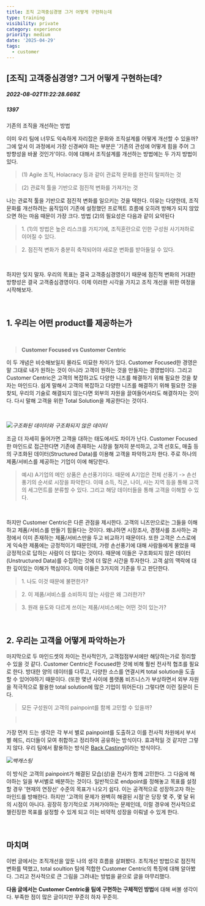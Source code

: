 ```yaml
---
title: 조직 고객중심경영 그거 어떻게 구현하는데
type: training
visibility: private
category: experience
priority: medium
date: '2025-04-29'
tags:
  - customer
---
```

## [조직] 고객중심경영? 그거 어떻게 구현하는데?
##### 2022-08-02T11:22:28.669Z
##### 1397

<p>기존의 조직을 개선하는 방법</p><p>이미 우리 팀에 너무도 익숙하게 자리잡은 문화와 조직설계를 어떻게 개선할 수 있을까? 그에 앞서 이 과정에서 가장 신경써야 하는 부분은 '기존의 관성에 어떻게 힘을 주어 그 방향성을 바꿀 것인가'이다. 이에 대해서 조직설계를 개선하는 방법에는 두 가지 방법이 있다.</p><blockquote><p>(1) Agile 조직, Holacracy 등과 같이 관료적 문화를 완전히 탈피하는 것</p></blockquote><blockquote><p>(2) 관료적 툴을 기반으로 점진적 변화를 가져가는 것</p></blockquote><p>나는&nbsp;관료적 툴을 기반으로 점진적 변화를 일으키는 것을 택한다. 이유는 다양한데, 조직문화를 개선하려는 움직임이 기존에 설정했던 프로젝트 흐름에 오히려 방해가 되지 않았으면 하는 마음 때문이 가장 크다. 방법 (2)의 필요성은 다음과 같이 요약된다</p><blockquote><p>1. (1)의 방법은 높은 리스크를 가지기에, 조직혼란으로 인한 구성원 사기저하로 이어질 수 있다.</p></blockquote><blockquote><p>2. 점진적 변화가 충분히 축적되어야 새로운 변화를 받아들일 수 있다.</p></blockquote><p><br></p><p>하지만 잊지 말자. 우리의 목표는 결국 고객중심경영이기 때문에 점진적 변화의 거대한 방향성은 결국 고객중심경영이다. 이제 이러한 시각을 가지고 조직 개선을 위한 여정을 시작해보자.</p><p><br></p><h2>1. 우리는 어떤 product를 제공하는가</h2><p><br></p><blockquote><p><strong>Customer Focused vs Customer Centric</strong></p></blockquote><p>이 두 개념은 비슷해보일지 몰라도 미묘한 차이가 있다. Customer Focused한 경영은 말 그대로&nbsp;내가 원하는 것이 아니라 고객이 원하는 것을 만들자는 경영법이다. 그리고 Customer Centric은&nbsp;고객의 복잡하고도 다양한 니즈를 해결하기 위해 필요한 것을 찾자는 마인드다. 쉽게 말해서 고객의 복잡하고 다양한 니즈를 해결하기 위해 필요한 것을 찾되, 우리의 기술로 해결되지 않는다면 외부의 자원을 끌여들어서라도 해결하자는 것이다. 다시 말해 고객을 위한 Total Solution을 제공한다는 것이다.</p><p><br></p><p><img src="https://img1.daumcdn.net/thumb/R1280x0/?fname=http%3A//t1.daumcdn.net/brunch/service/user/aVCo/image/SHAiGvfnr3IvjQ_Yfb7k05q5Z7g.png"><em>구조화된 데이터와 구조화되지 않은 데이터</em></p><p>조금 더 자세히 들어가면 고객을 대하는 태도에서도 차이가 난다. Customer Focused한 마인드로 접근한다면 기존에 존재하는 시장을 철저히 분석하고, 고객 선호도, 매출 등의&nbsp;구조화된 데이터(Structured Data)를 이용해 고객을 파악하고자 한다. 주로 하나의 제품/서비스를 제공하는 기업이 이에 해당한다.</p><blockquote><p>예시) A기업의 메인 상품은 손선풍기이다. 때문에 A기업은 전체 선풍기 -&gt; 손선풍기의 순서로 시장을 파악한다. 이때 소득, 직군, 나이, 사는 지역 등을 통해 고객의 세그먼트를 분류할 수 있다. 그리고 해당 데이터들을 통해 고객을 이해할 수 있다.</p></blockquote><p><br></p><p>하지만 Customer Centric은 다른 관점을 제시한다. 고객의 니즈만으로는 그들을 이해하고 제품/서비스를 만들기 힘들다는 것이다. 왜냐하면 시장조사, 경쟁사를 조사하는 과정에서 이미 존재하는 제품/서비스만을 두고 비교하기 때문이다. 또한 고객은 스스로에게 익숙한 제품에는 긍정적이기 때문인데, 가령 손선풍기에 대해 사람들에게 물었을 때 긍정적으로 답하는 사람이 더 많다는 것이다. 때문에 이들은&nbsp;구조화되지 않은 데이터(Unstructured Data)를 수집하는 것에 더 많은 시간을 투자한다. 고객 삶의 맥락에 대한 깊이있는 이해가 핵심이다. 이때 이들은 3가지의 기준을 두고 판단한다.</p><blockquote><p>1. 나도 이것 때문에 불편한가?</p></blockquote><blockquote><p>2. 이 제품/서비스를 소비하지 않는 사람은 왜 그러한가?</p></blockquote><blockquote><p>3. 원래 용도와 다르게 쓰이는 제품/서비스에는 어떤 것이 있는가?</p></blockquote><p><br></p><h2>2. 우리는 고객을 어떻게 파악하는가</h2><p>마지막으로 두 마인드셋의 차이는 전사적인가, 고객접점부서에만 해당하는가로 정리할 수 있을 것 같다. Customer Centric은 Focused한 것에 비해 훨씬 전사적 협조를 필요로 한다. 방대한 양의 데이터를 다루고, 다양한 소스를 연결시켜 total solution을 도출할 수 있어야하기 때문이다.&nbsp;(또한 몇년 사이에 플랫폼 비즈니스가 부상하면서 외부 자원을 적극적으로 활용한 total solution에 많은 기업이 뛰어든다)&nbsp;그렇다면 이런 질문이 든다.</p><blockquote><p>모든 구성원이 고객의 painpoint를 함께 고민할 수 있을까?</p></blockquote><blockquote><p><br></p></blockquote><p>가장&nbsp;먼저&nbsp;드는&nbsp;생각은&nbsp;각&nbsp;부서&nbsp;별로&nbsp;painpoint를&nbsp;도출하고&nbsp;이를&nbsp;전사적&nbsp;차원에서&nbsp;부서별&nbsp;헤드,&nbsp;리더들이&nbsp;모여&nbsp;취합하고&nbsp;정리하여&nbsp;공유하는&nbsp;방식이다.&nbsp;효과적일 것 같지만&nbsp;그렇지&nbsp;않다.&nbsp;우리&nbsp;팀에서&nbsp;활용하는&nbsp;방식은&nbsp;<a target="_blank" rel="noopener noreferrer nofollow" class="text-blue-500 hover:text-blue-300 no-underline text-blue-500 hover:text-blue-300 no-underline" href="https://www.youtube.com/watch?v=YCbXZH6Vn_0">Back Casting</a>이라는&nbsp;방식이다.</p><p><img src="https://img1.daumcdn.net/thumb/R1280x0/?fname=http%3A//t1.daumcdn.net/brunch/service/user/aVCo/image/a8r-lPsahaVc0-gtvZM8OpZ5yyU.png"><em>백캐스팅</em></p><p>이 방식은 고객의 painpoint가 해결된 모습(상)을 전사가 함께 고민한다. 그 다음에 해야하는 일을 부서별로 배분하는 것이다. 일반적으로 endpoint를 정해놓고 목표를 설정할 경우 '현재의 연장선' 수준의 목표가 나오기 쉽다. 이는 공격적으로 성장하고자 하는 마인드를 방해한다. 하지만 '고객의 문제가 완벽히 해결된 시점'은 당장 몇 주, 몇 달 뒤의 시점이 아니다. 굉장히 장기적으로 가져가야하는 문제인데, 이럴 경우에 전사적으로 챌린징한 목표를 설정할 수 있게 되고 이는 비약적 성장을 이뤄낼 수 있게 한다.</p><p><br></p><h2>마치며</h2><p>이번 글에서는 조직개선을 앞둔 나의 생각 흐름을 살펴봤다. 조직개선 방법으로 점진적 변화를 택했고, total soultion 팀에 적합한 Customer Centric의 특징에 대해 알아봤다. 그리고 전사적으로 큰 그림을 그려내는 방법을 끝으로 글을 마무리했다.</p><p><strong>다음 글에서는 Customer Centric을 팀에 구현하는 구체적인 방법</strong>에 대해 써볼 생각이다. 부족한 점이 많은 글이지만 꾸준히 하자 꾸준히.</p>
